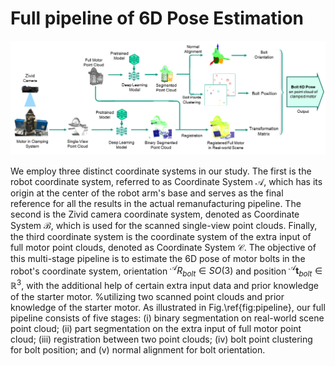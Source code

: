 # Full pipeline of 6D Pose Estimation
![pipeline](readme_documents/pipeline.png)

We employ three distinct coordinate systems in our study. The first is the robot coordinate system, referred to as Coordinate System $\mathcal{A}$, which has its origin at the center of the robot arm's base and serves as the final reference for all the results in the actual remanufacturing pipeline. The second is the Zivid camera coordinate system, denoted as Coordinate System $\mathcal{B}$, which is used for the scanned single-view point clouds. Finally, the third coordinate system is the coordinate system of the extra input of full motor point clouds, denoted as Coordinate System $\mathcal{C}$. 
The objective of this multi-stage pipeline is to estimate the 6D pose of motor bolts in the robot's coordinate system, orientation $_{}^{\mathcal{A}}R_{bolt}^{} \in SO (3)$ and position $_{}^{\mathcal{A}}\textbf{t}_{bolt}^{} \in \mathbb{R}^3$, with the additional help of certain extra input data and prior knowledge of the starter motor. 
%utilizing two scanned point clouds and prior knowledge of the starter motor.
As illustrated in Fig.\ref{fig:pipeline}, our full pipeline consists of five stages: (i) binary segmentation on real-world scene point cloud; (ii) part segmentation on the extra input of full motor point cloud; (iii) registration between two point clouds; (iv) bolt point clustering for bolt position; and (v) normal alignment for bolt orientation.
